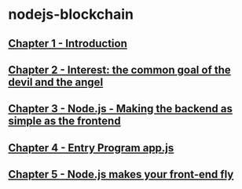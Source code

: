 # nodejs-blockchain

## [Chapter 1 - Introduction](https://github.com/blockchain-ebook/nodejs-blockchain/tree/master/chapter1)

## [Chapter 2 - Interest: the common goal of the devil and the angel](https://github.com/blockchain-ebook/nodejs-blockchain/tree/master/chapter2)

## [Chapter 3 - Node.js - Making the backend as simple as the frontend](https://github.com/blockchain-ebook/nodejs-blockchain/tree/master/chapter3)

## [Chapter 4 - Entry Program app.js](https://github.com/blockchain-ebook/nodejs-blockchain/tree/master/chapter4)

## [Chapter 5 - Node.js makes your front-end fly](https://github.com/blockchain-ebook/nodejs-blockchain/tree/master/chapter5)



